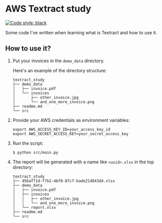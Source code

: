 # AWS Textract study

[![Code style: black](https://img.shields.io/badge/code%20style-black-000000.svg)](https://github.com/psf/black)

Some code I've written when learning what is Textract and how to use it.

## How to use it?

1. Put your invoices in the `demo_data` directory.

    Here's an example of the directory structure:
    ```
    textract_study
    ├── demo_data
    │   ├── invoice.pdf
    │   └── invoices
    │       ├── other_invoice.jpg
    │       └── and_one_more_invoice.png
    ├── readme.md
    └── src
    ```

2. Provide your AWS credentials as environment variables:
    ```
    export AWS_ACCESS_KEY_ID=your_access_key_id
    export AWS_SECRET_ACCESS_KEY=your_secret_access_key
    ```

3. Run the script:
    ```shell
    $ python src/main.py
    ```
   
4. The report will be generated with a name like `<uuid>.xlsx` in the top directory:
    ```
    textract_study
    ├── 456af71d-f7b2-4bf8-87c7-bade21d843d4.xlsx
    ├── demo_data
    │   ├── invoice.pdf
    │   ├── invoices
    │   │   ├── other_invoice.jpg
    │   │   └── and_one_more_invoice.png
    │   └── report.xlsx
    ├── readme.md
    └── src
    ```
   